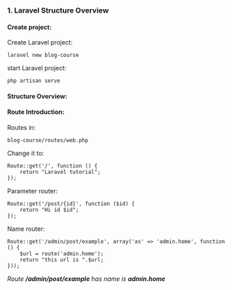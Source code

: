 ### 1. Laravel Structure Overview
#### Create project:
Create Laravel project:
```
laravel new blog-course
```  
start Laravel project:
```
php artisan serve
```  
#### Structure Overview:
#### Route Introduction:
Routes in:
```
blog-course/routes/web.php
```  
Change it to:
```  
Route::get('/', function () {
    return "Laravel tutorial";
});
```  
Parameter router:
```
Route::get('/post/{id}', function ($id) {
    return "Hi id $id";
});
```  
Name router:
```
Route::get('/admin/post/example', array('as' => 'admin.home', function () {
    $url = route('admin.home');
    return "this url is ".$url;
}));
```  
*Route **/admin/post/example** has name is  **admin.home***